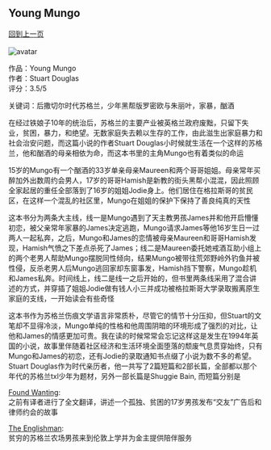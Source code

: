 ## Young Mungo
[回到上一页](https://boheme13.github.io/books/)  &nbsp;&nbsp;
<br>
<br>
![avatar](https://booksfromscotland.com/wp-content/uploads/2022/04/Young-Mungo-scaled.jpg)

作品：Young Mungo<br>
作者：Stuart Douglas<br>
评分：3.5/5

关键词：后撒切尔时代苏格兰，少年黑帮版罗密欧与朱丽叶，家暴，酗酒

在经过铁娘子10年的统治后，苏格兰的主要产业被英格兰政府废黜，只留下失业，贫困，暴力，和绝望。无数家庭失去赖以生存的工作，由此滋生出家庭暴力和社会治安问题，而这篇小说的作者Stuart Douglas小时候就生活在一个这样的苏格兰，他和酗酒的母亲相依为命，而这本书里的主角Mungo也有着类似的命运

15岁的Mungo有一个酗酒的33岁单亲母亲Maureen和两个哥哥姐姐。母亲常年买醉加外出数周约会男人，17岁的哥哥Hamish是新教的街头黑帮小混混，因此照顾全家起居的重任全部落到了16岁的姐姐Jodie身上。他们居住在格拉斯哥的贫民区，在这样一个混乱的社区里，Mungo在姐姐的保护下保持了善良纯真的天性

这本书分为两条大主线，线一是Mungo遇到了天主教男孩James并和他开启懵懂初恋，被父亲常年家暴的James决定逃跑，Mungo请求James等他16岁生日一过两人一起私奔，之后，Mungo和James的恋情被母亲Maureen和哥哥Hamish发现，Hamish气愤之下差点杀死了James；线二是Maureen委托她戒酒互助小组上的两个老男人帮助Mungo摆脱同性倾向，结果Mungo被带往荒郊野岭外钓鱼并被性侵，反杀老男人后Mungo逃回家却东窗事发，Hamish挡下警察，Mungo趁机和James私奔。时间线上，线二是线一之后开始的，但书里两条线采用了混合讲述的方式，并穿插了姐姐Jodie做有钱人小三并成功被格拉斯哥大学录取搬离原生家庭的支线，一开始读会有些奇怪

这本书作为苏格兰伤痕文学语言非常质朴，尽管它的情节十分压抑，但Stuart的文笔却不显得冷淡，Mungo单纯的性格和他周围阴暗的环境形成了强烈的对比，让他和James的情感更加可贵。我在读的时候常常会忘记这样这是发生在1994年英国的小说，故事里伴随着社区经济和生活环境全面堕落的颓废气息贯穿始终，只有Mungo和James的初恋，还有Jodie的录取通知书点缀了小说为数不多的希望。Stuart Douglas作为时代亲历者，他一共写了2篇短篇和2部长篇，全部都以那个年代的苏格兰txl少年为题材，另外一部长篇是Shuggie Bain, 而短篇分别是

[Found Wanting](https://weibo.com/3841814840/4589929608252079): <br>
之前有译者进行了全文翻译，讲述一个孤独、贫困的17岁男孩发布“交友”广告后和律师约会的故事

[The Englishman](https://boheme130.github.io/Reviews/Englishman/): <br>
贫穷的苏格兰农场男孩来到伦敦上学并为金主提供陪伴服务